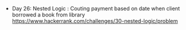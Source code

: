 ﻿- Day 26: Nested Logic : Couting payment based on date when client borrowed a book from library<br />
  https://www.hackerrank.com/challenges/30-nested-logic/problem